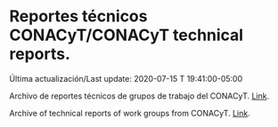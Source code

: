 # Reportes técnicos CONACyT/CONACyT technical reports.

Última actualización/Last update: 2020-07-15 T 19:41:00-05:00

Archivo de reportes técnicos de grupos de trabajo del CONACyT. [Link](https://coronavirus.conacyt.mx/productos/index.html).

Archive of technical reports of work groups from CONACyT. [Link](https://coronavirus.conacyt.mx/productos/index.html).
